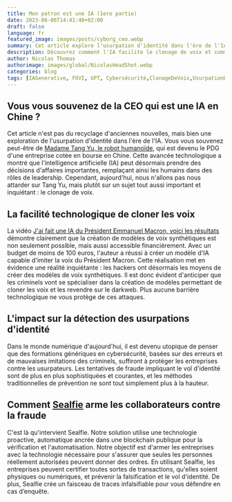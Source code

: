 ```yaml
---
title: Mon patron est une IA (1ere partie)
date: 2023-06-06T14:41:40+02:00
draft: false
language: fr
featured_image: images/posts/cyborg_ceo.webp
summary: Cet article explore l'usurpation d'identité dans l'ère de l'IA, en mettant l'accent sur le clonage de voix et son impact sur la cybersécurité. Il souligne l'importance de solutions avancées comme Sealfie pour protéger les entreprises contre les usurpateurs.
description: Découvrez comment l'IA facilite le clonage de voix et comment cela impacte la cybersécurité. Apprenez comment Sealfie arme les entreprises avec la technologie nécessaire pour se protéger contre les usurpateurs. Explorez l'usurpation d'identité dans l'ère de l'IA et comment se préparer pour l'avenir.
author: Nicolas Thomas
authorimage: images/global/NicolasHeadShot.webp
categories: blog
tags: [IAGenerative, FOVI, GPT, Cybersécurité,ClonageDeVoix,UsurpationDidentité]
---
```


## Vous vous souvenez de la CEO qui est une IA en Chine ?

Cet article n'est pas du recyclage d'anciennes nouvelles, mais bien une exploration de l'usurpation d'identité dans l'ère de l'IA. Vous vous souvenez peut-être de [Madame Tang Yu, le robot humanoïde](https://www.tf1info.fr/high-tech/video-reportage-tf1-chine-cette-humanoide-est-le-premier-robot-pdg-au-monde-2251718.html), qui est devenu le PDG d'une entreprise cotée en bourse en Chine. Cette avancée technologique a montré que l'intelligence artificielle (IA) peut désormais prendre des décisions d'affaires importantes, remplaçant ainsi les humains dans des rôles de leadership. Cependant, aujourd'hui, nous n'allons pas nous attarder sur Tang Yu, mais plutôt sur un sujet tout aussi important et inquiétant : le clonage de voix.

## La facilité technologique de cloner les voix

La vidéo [J'ai fait une IA du Président Emmanuel Macron, voici les résultats](https://www.bfmtv.com/economie/replay-emissions/tech-and-co/anis-ayari-deepplayer-une-ia-fait-chanter-la-boheme-de-charles-aznavour-a-emmanuel-macron-09-05_VN-202305090950.html) démontre clairement que la création de modèles de voix synthétiques est non seulement possible, mais aussi accessible financièrement. Avec un budget de moins de 100 euros, l'auteur a réussi à créer un modèle d'IA capable d'imiter la voix du Président Macron. Cette réalisation met en évidence une réalité inquiétante : les hackers ont désormais les moyens de créer des modèles de voix synthétiques. Il est donc évident d'anticiper que les criminels vont se spécialiser dans la création de modèles permettant de cloner les voix et les revendre sur le darkweb. Plus aucune barrière technologique ne vous protège de ces attaques.

## L'impact sur la détection des usurpations d'identité

Dans le monde numérique d'aujourd'hui, il est devenu utopique de penser que des formations génériques en cybersécurité, basées sur des erreurs et de mauvaises imitations des criminels, suffiront à protéger les entreprises contre les usurpateurs. Les tentatives de fraude impliquant le vol d'identité sont de plus en plus sophistiquées et courantes, et les méthodes traditionnelles de prévention ne sont tout simplement plus à la hauteur.

## Comment [Sealfie](https://sealf.ie) arme les collaborateurs contre la fraude

C'est là qu'intervient Sealfie. Notre solution utilise une technologie proactive, automatique ancrée dans une blockchain publique pour la vérification et l'automatisation. Notre objectif est d'armer les entreprises avec la technologie nécessaire pour s'assurer que seules les personnes réellement autorisées peuvent donner des ordres. En utilisant Sealfie, les entreprises peuvent certifier toutes sortes de transactions, qu'elles soient physiques ou numériques, et prévenir la falsification et le vol d'identité. De plus, Sealfie crée un faisceau de traces infalsifiable pour vous défendre en cas d’enquête.
